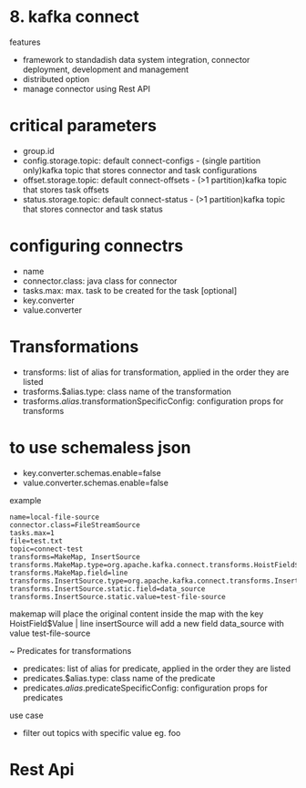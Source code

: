# 8. kafka connect
features
- framework to standadish data system integration, connector deployment, development and management
- distributed option
- manage connector using Rest API

# critical parameters
- group.id
- config.storage.topic: default connect-configs - (single partition only)kafka topic that stores connector and task configurations
- offset.storage.topic: default connect-offsets - (>1 partition)kafka topic that stores task offsets
- status.storage.topic: default connect-status - (>1 partition)kafka topic that stores connector and task status

# configuring connectrs
- name
- connector.class: java class for connector
- tasks.max: max. task to be created for the task
[optional]
- key.converter
- value.converter

# Transformations
- transforms: list of alias for transformation, applied in the order they are listed
- trasforms.$alias.type: class name of the transformation
- trasforms.$alias.$transformationSpecificConfig: configuration props for transforms

# to use schemaless json
- key.converter.schemas.enable=false
- value.converter.schemas.enable=false

example
```
name=local-file-source
connector.class=FileStreamSource
tasks.max=1
file=test.txt
topic=connect-test
transforms=MakeMap, InsertSource
transforms.MakeMap.type=org.apache.kafka.connect.transforms.HoistField$Value
transforms.MakeMap.field=line
transforms.InsertSource.type=org.apache.kafka.connect.transforms.InsertField$Value
transforms.InsertSource.static.field=data_source
transforms.InsertSource.static.value=test-file-source
```
makemap will place the original content inside the map with the key HoistField$Value | line
insertSource will add a new field data_source with value test-file-source


~ Predicates for transformations
- predicates: list of alias for predicate, applied in the order they are listed
- predicates.$alias.type: class name of the predicate
- predicates.$alias.$predicateSpecificConfig: configuration props for predicates

use case
- filter out topics with specific value eg. foo

# Rest Api
